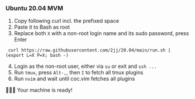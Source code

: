 ### Ubuntu 20.04 MVM

1. Copy following curl incl. the prefixed space
2. Paste it to Bash as root
3. Replace both `X` with a non-root login name and its sudo password, press Enter
```
 curl https://raw.githubusercontent.com/2jj/20.04/main/run.sh | (export L=X P=X; bash -)
```
4. Login as the non-root user, either via `su` or exit and `ssh ...`
5. Run `tmux`, press `Alt-,`, then `I` to fetch all tmux plugins
6. Run `nvim` and wait until coc.vim fetches all plugins

🎁🎁🎁 Your machine is ready! 
